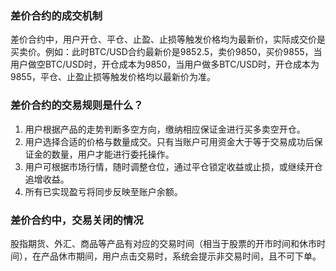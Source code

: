 ### 差价合约的成交机制

差价合约中，用户开仓、平仓、止盈、止损等触发价格均为最新价，实际成交价是买卖价。例如：此时BTC/USD合约最新价是9852.5，卖价9850，买价9855，当用户做空BTC/USD时，开仓成本为9850，当用户做多BTC/USD时，开仓成本为9855，平仓、止盈止损等触发价格均以最新价为准。

### 差价合约的交易规则是什么？

1. 用户根据产品的走势判断多空方向，缴纳相应保证金进行买多卖空开仓。
2. 用户选择合适的价格与数量成交。只有当账户可用资金大于等于交易成功后保证金的数量，用户才能进行委托操作。
3. 用户可根据市场行情，随时调整仓位，通过平仓锁定收益或止损，或继续开仓追增收益。
4. 所有已实现盈亏将同步反映至账户余额。

### 差价合约中，交易关闭的情况

股指期货、外汇、商品等产品有对应的交易时间（相当于股票的开市时间和休市时间），在产品休市期间，用户点击交易时，系统会提示非交易时间，且不可下单。